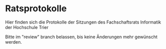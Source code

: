 Ratsprotokolle
==============
Hier finden sich die Protokolle der Sitzungen des Fachschaftsrats Informatik der Hochschule Trier

Bitte im "review" branch belassen, bis keine Änderungen mehr gewünscht werden.
